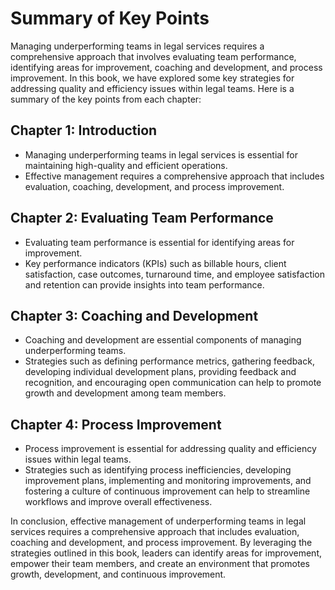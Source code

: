 Summary of Key Points
=================================

Managing underperforming teams in legal services requires a comprehensive approach that involves evaluating team performance, identifying areas for improvement, coaching and development, and process improvement. In this book, we have explored some key strategies for addressing quality and efficiency issues within legal teams. Here is a summary of the key points from each chapter:

Chapter 1: Introduction
-----------------------

* Managing underperforming teams in legal services is essential for maintaining high-quality and efficient operations.
* Effective management requires a comprehensive approach that includes evaluation, coaching, development, and process improvement.

Chapter 2: Evaluating Team Performance
--------------------------------------

* Evaluating team performance is essential for identifying areas for improvement.
* Key performance indicators (KPIs) such as billable hours, client satisfaction, case outcomes, turnaround time, and employee satisfaction and retention can provide insights into team performance.

Chapter 3: Coaching and Development
-----------------------------------

* Coaching and development are essential components of managing underperforming teams.
* Strategies such as defining performance metrics, gathering feedback, developing individual development plans, providing feedback and recognition, and encouraging open communication can help to promote growth and development among team members.

Chapter 4: Process Improvement
------------------------------

* Process improvement is essential for addressing quality and efficiency issues within legal teams.
* Strategies such as identifying process inefficiencies, developing improvement plans, implementing and monitoring improvements, and fostering a culture of continuous improvement can help to streamline workflows and improve overall effectiveness.

In conclusion, effective management of underperforming teams in legal services requires a comprehensive approach that includes evaluation, coaching and development, and process improvement. By leveraging the strategies outlined in this book, leaders can identify areas for improvement, empower their team members, and create an environment that promotes growth, development, and continuous improvement.
